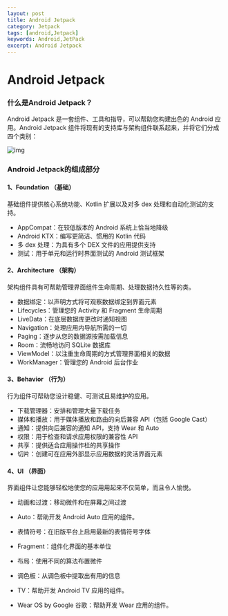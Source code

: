 ```yaml
---
layout: post
title: Android Jetpack
category: Jetpack
tags: [android,Jetpack]
keywords: Android,JetPack
excerpt: Android Jetpack
---
```




# Android Jetpack

### 什么是Android Jetpack？

Android Jetpack 是一套组件、工具和指导，可以帮助您构建出色的 Android 应用。Android Jetpack 组件将现有的支持库与架构组件联系起来，并将它们分成四个类别：

![img](https://1.bp.blogspot.com/-dwL58chu7wo/WvD1RrHln3I/AAAAAAAAFUg/cRTc0IZga_wMPTWr3CI53IZ5BwtnZMeYACLcBGAs/s1600/Screen%2BShot%2B2018-05-05%2Bat%2B11.49.30%2BAMimage1.png)

### Android Jetpack的组成部分

#### 1、Foundation （基础）

基础组件提供核心系统功能、Kotlin 扩展以及对多 dex 处理和自动化测试的支持。

- AppCompat：在较低版本的 Android 系统上恰当地降级
- Android KTX：编写更简洁、惯用的 Kotlin 代码
- 多 dex 处理：为具有多个 DEX 文件的应用提供支持
- 测试：用于单元和运行时界面测试的 Android 测试框架

#### 2、Architecture （架构）

架构组件具有可帮助管理界面组件生命周期、处理数据持久性等的类。

- 数据绑定：以声明方式将可观察数据绑定到界面元素
- Lifecycles：管理您的 Activity 和 Fragment 生命周期
- LiveData：在底层数据库更改时通知视图
- Navigation：处理应用内导航所需的一切
- Paging：逐步从您的数据源按需加载信息
- Room：流畅地访问 SQLite 数据库
- ViewModel：以注重生命周期的方式管理界面相关的数据
- WorkManager：管理您的 Android 后台作业

#### 3、Behavior （行为）

行为组件可帮助您设计稳健、可测试且易维护的应用。

- 下载管理器：安排和管理大量下载任务
- 媒体和播放：用于媒体播放和路由的向后兼容 API（包括 Google Cast）
- 通知：提供向后兼容的通知 API，支持 Wear 和 Auto
- 权限：用于检查和请求应用权限的兼容性 API
- 共享：提供适合应用操作栏的共享操作
- 切片：创建可在应用外部显示应用数据的灵活界面元素

#### 4、UI （界面）

界面组件让您能够轻松地使您的应用用起来不仅简单，而且令人愉悦。

 - 动画和过渡：移动微件和在屏幕之间过渡

 - Auto：帮助开发 Android Auto 应用的组件。

 - 表情符号：在旧版平台上启用最新的表情符号字体

 - Fragment：组件化界面的基本单位

 - 布局：使用不同的算法布置微件

 - 调色板：从调色板中提取出有用的信息

 - TV：帮助开发 Android TV 应用的组件。

 - Wear OS by Google 谷歌：帮助开发 Wear 应用的组件。




